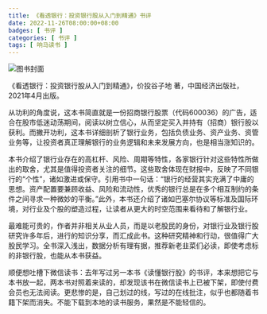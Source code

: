 ```yaml
---
title: 《看透银行：投资银行股从入门到精通》书评
date: 2022-11-26T08:00:00+08:00
badges: [ 书评 ]
categories: [ 书评 ]
tags: [ 响马读书 ]
---
```


<div class="p-3 text-center">
  <img class="img-fluid" src="/images/2022/1126/book-cover.png" alt="图书封面" style="max-width:400px; max-height:400px;">
</div>

《看透银行：投资银行股从入门到精通》，价投谷子地 著，中国经济出版社，2021年4月出版。

从功利的角度说，这本书简直就是一份招商银行股票（代码600036）的广告，适合在股市低迷动荡期间，阅读以树立信心，从而坚定买入并持有（招商）银行股以获利。而撇开功利，这本书详细剖析了银行业务，包括负债业务、资产业务、资管业务等，让投资者真正理解银行的业务逻辑和未来发展方向，也是相当涨知识的。

本书介绍了银行业存在的高杠杆、风险、周期等特性，各家银行针对这些特性所做出的取舍，尤其是值得投资者关注的细节。这些取舍体现在财报中，反映了不同银行的“个性”，诸如激进或保守。引用书中一句话：“银行的经营其实充满了中庸的思想。资产配置要兼顾收益、风险和流动性，优秀的银行总是在多个相互制约的条件之间寻求一种微妙的平衡。”此外，本书还介绍了诸如巴塞尔协议等标准及国际环境，对行业及个股的塑造过程，让读者从更大的时空范围来看待和了解银行业。

最难能可贵的，作者并非相关从业人员，而是以老股民的身份，对银行业及银行股研究许多年后，进行的知识分享，而汇成此书。这种研究精神和行动，很值得广大股民学习。全书深入浅出，数据分析有理有据，推荐新老韭菜们必读，即使考虑标的非银行股，也能从本书获益。

顺便想吐槽下微信读书：去年写过另一本书《读懂银行股》的书评，本来想把它与本书放一起，两本书对照着来读的，却发现该书在微信读书上已被下架，即使付费会员也无法阅读。更悲惨的是，自己划过的线，写过的在线批注，似乎也都随着书籍下架而消失。不能下载到本地的读书服务，果然是不能轻信的。

